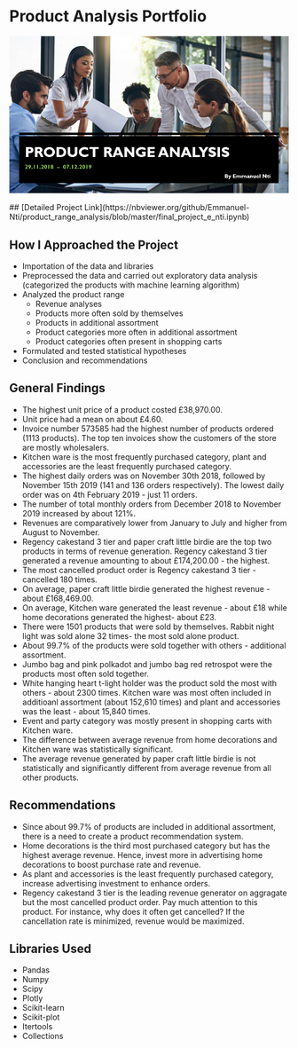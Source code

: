 # Product Analysis Portfolio
<p align ="center">
   <img src = "news.PNG">
 </p>
## [Detailed Project Link](https://nbviewer.org/github/Emmanuel-Nti/product_range_analysis/blob/master/final_project_e_nti.ipynb) 

## How I Approached the Project
- Importation of the data and libraries
- Preprocessed the data and carried out exploratory data analysis (categorized the products with machine learning algorithm)
- Analyzed the product range 
   - Revenue analyses
   - Products more often sold by themselves
   - Products in additional assortment
   - Product categories more often in additional assortment
   - Product categories often present in shopping carts
- Formulated and tested statistical hypotheses
- Conclusion and recommendations

## General Findings
- The highest unit price of a product costed £38,970.00.
- Unit price had a mean on about £4.60.
- Invoice number 573585 had the highest number of products ordered (1113 products). The top ten invoices show the customers of the store are mostly wholesalers.
- Kitchen ware is the most frequently purchased category, plant and accessories are the least frequently purchased category.
- The highest daily orders was on November 30th 2018, followed by November 15th 2019 (141 and 136 orders respectively). The lowest daily order was on 4th February 2019 - just 11 orders.
- The number of total monthly orders from December 2018 to November 2019 increased by about 121%.
- Revenues are comparatively lower from January to July and higher from August to November.
- Regency cakestand 3 tier and paper craft little birdie are the top two products in terms of revenue generation. Regency cakestand 3 tier generated a revenue amounting to about £174,200.00 - the highest.
- The most cancelled product order is Regency cakestand 3 tier - cancelled 180 times.
- On average, paper craft little birdie generated the highest revenue - about £168,469.00.
- On average, Kitchen ware generated the least revenue - about £18 while home decorations generated the highest- about £23.
- There were 1501 products that were sold by themselves. Rabbit night light was sold alone 32 times- the most sold alone product.
- About 99.7% of the products were sold together with others - additional assortment.
- Jumbo bag and pink polkadot and jumbo bag red retrospot were the products most often sold together.
- White hanging heart t-light holder was the product sold the most with others - about 2300 times. Kitchen ware was most often included in additioanl assortment (about 152,610 times) and plant and accessories was the least - about 15,840 times.
- Event and party category was mostly present in shopping carts with Kitchen ware.
- The difference between average revenue from home decorations and Kitchen ware was statistically significant.
- The average revenue generated by paper craft little birdie is not statistically and significantly different from average revenue from all other products.

## Recommendations
- Since about 99.7% of products are included in additional assortment, there is a need to create a product recommendation system.
- Home decorations is the third most purchased category but has the highest average revenue. Hence, invest more in advertising home decorations to boost purchase rate and revenue.
- As plant and accessories is the least frequently purchased category, increase advertising investment to enhance orders.
- Regency cakestand 3 tier is the leading revenue generator on aggragate but the most cancelled product order. Pay much attention to this product. For instance, why does it often get cancelled? If the cancellation rate is minimized, revenue would be maximized.


## Libraries Used
- Pandas 
- Numpy 
- Scipy 
- Plotly
- Scikit-learn 
- Scikit-plot
- Itertools
- Collections   
